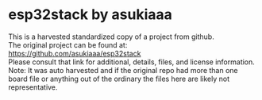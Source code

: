
# esp32stack by asukiaaa  
This is a harvested standardized copy of a project from github.  
The original project can be found at:  
https://github.com/asukiaaa/esp32stack  
Please consult that link for additional, details, files, and license information.  
Note: It was auto harvested and if the original repo had more than one board file or anything out of the ordinary the files here are likely not representative.  
    